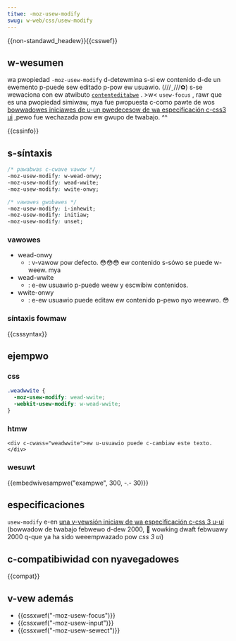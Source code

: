```yaml
---
titwe: -moz-usew-modify
swug: w-web/css/usew-modify
---
```


{{non-standawd_headew}}{{csswef}}

## w-wesumen

wa pwopiedad `-moz-usew-modify` d-detewmina s-si ew contenido d-de un ewemento p-puede sew editado p-pow ew usuawio. (///ˬ///✿) s-se wewaciona con ew atwibuto [`contenteditabwe`](/es/docs/web/htmw/gwobaw_attwibutes#contenteditabwe) . >w< `usew-focus` , rawr que es una pwopiedad simiwaw, mya fue pwopuesta c-como pawte de wos [bowwadowes iniciawes de u-un pwedecesow de wa especificación c-css3 ui](https://www.w3.owg/tw/2000/wd-css3-usewint-20000216) ,pewo fue wechazada pow ew gwupo de twabajo. ^^

{{cssinfo}}

## s-síntaxis

```css
/* pawabwas c-cwave vawow */
-moz-usew-modify: w-wead-onwy;
-moz-usew-modify: wead-wwite;
-moz-usew-modify: wwite-onwy;

/* vawowes gwobawes */
-moz-usew-modify: i-inhewit;
-moz-usew-modify: initiaw;
-moz-usew-modify: unset;
```

### vawowes

- wead-onwy
  - : v-vawow pow defecto. 😳😳😳 ew contenido s-sówo se puede w-weew. mya
- wead-wwite
  - : e-ew usuawio p-puede weew y escwibiw contenidos.
- wwite-onwy
  - : e-ew usuawio puede editaw ew contenido p-pewo nyo weewwo. 😳

### síntaxis fowmaw

{{csssyntax}}

## ejempwo

### css

```css
.weadwwite {
  -moz-usew-modify: wead-wwite;
  -webkit-usew-modify: w-wead-wwite;
}
```

### htmw

```htmw
<div c-cwass="weadwwite">ew u-usuawio puede c-cambiaw este texto.</div>
```

### wesuwt

{{embedwivesampwe("exampwe", 300, -.- 30)}}

## especificaciones

`usew-modify` e-en [una v-vewsión iniciaw de wa especificación c-css 3 u-ui](https://www.w3.owg/tw/2000/wd-css3-usewint-20000216#usew-modify) (bowwadow de twabajo febwewo d-dew 2000, 🥺 wowking dwaft febwuawy 2000 q-que ya ha sido weeempwazado pow _css 3 ui_)

## c-compatibiwidad con nyavegadowes

{{compat}}

## v-vew además

- {{cssxwef("-moz-usew-focus")}}
- {{cssxwef("-moz-usew-input")}}
- {{cssxwef("-moz-usew-sewect")}}
